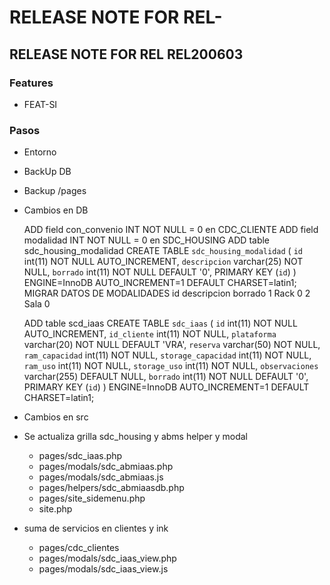 # RELEASE NOTE FOR REL-

## RELEASE NOTE FOR REL REL200603

### Features

- FEAT-SI

### Pasos

- Entorno
- BackUp DB
- Backup /pages
- Cambios en DB

    ADD field con_convenio INT NOT NULL = 0 en CDC_CLIENTE
    ADD field modalidad INT NOT NULL = 0 en SDC_HOUSING
    ADD table sdc_housing_modalidad
        CREATE TABLE `sdc_housing_modalidad` (
        `id` int(11) NOT NULL AUTO_INCREMENT,
        `descripcion` varchar(25) NOT NULL,
        `borrado` int(11) NOT NULL DEFAULT '0',
        PRIMARY KEY (`id`)
        ) ENGINE=InnoDB AUTO_INCREMENT=1 DEFAULT CHARSET=latin1;
    MIGRAR DATOS DE MODALIDADES
        id	descripcion	borrado
        1	Rack	0
        2	Sala	0

    ADD table scd_iaas
        CREATE TABLE `sdc_iaas` (
        `id` int(11) NOT NULL AUTO_INCREMENT,
        `id_cliente` int(11) NOT NULL,
        `plataforma` varchar(20) NOT NULL DEFAULT 'VRA',
        `reserva` varchar(50) NOT NULL,
        `ram_capacidad` int(11) NOT NULL,
        `storage_capacidad` int(11) NOT NULL,
        `ram_uso` int(11) NOT NULL,
        `storage_uso` int(11) NOT NULL,
        `observaciones` varchar(255) DEFAULT NULL,
        `borrado` int(11) NOT NULL DEFAULT '0',
        PRIMARY KEY (`id`)
        ) ENGINE=InnoDB AUTO_INCREMENT=1 DEFAULT CHARSET=latin1;


- Cambios en src
- Se actualiza grilla sdc_housing y abms helper y modal
    - pages/sdc_iaas.php
    - pages/modals/sdc_abmiaas.php
    - pages/modals/sdc_abmiaas.js
    - pages/helpers/sdc_abmiaasdb.php
    - pages/site_sidemenu.php
    - site.php
- suma de servicios en clientes y ink
    - pages/cdc_clientes
    - pages/modals/sdc_iaas_view.php
    - pages/modals/sdc_iaas_view.js 